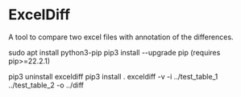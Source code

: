 # ExcelDiff

A tool to compare two excel files with annotation of the differences. 

sudo apt install python3-pip
pip3 install --upgrade pip
(requires pip>=22.2.1)


pip3 uninstall exceldiff
pip3 install .
exceldiff -v -i ../test_table_1 ../test_table_2 -o ../diff
